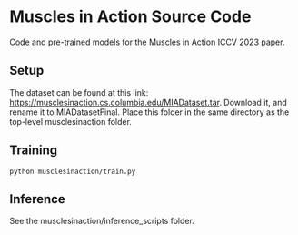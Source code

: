 # Muscles in Action Source Code

Code and pre-trained models for the Muscles in Action ICCV 2023 paper. 

## Setup

The dataset can be found at this link: https://musclesinaction.cs.columbia.edu/MIADataset.tar.
Download it, and rename it to MIADatasetFinal. Place this folder in the same directory as the top-level musclesinaction folder.



## Training 

```commandline
python musclesinaction/train.py
```

## Inference

See the musclesinaction/inference_scripts folder. 
